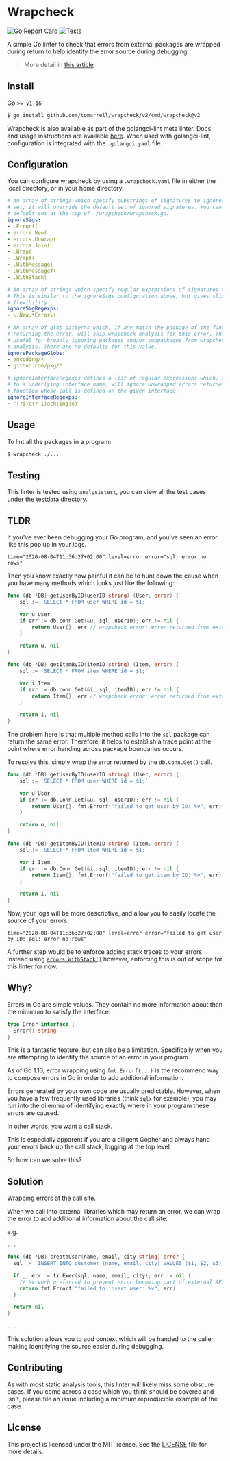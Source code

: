 # Wrapcheck

[![Go Report Card](https://goreportcard.com/badge/github.com/tomarrell/wrapcheck)](https://goreportcard.com/report/github.com/tomarrell/wrapcheck)
[![Tests](https://github.com/tomarrell/wrapcheck/actions/workflows/test.yaml/badge.svg)](https://github.com/tomarrell/wrapcheck/actions/workflows/test.yaml)

A simple Go linter to check that errors from external packages are wrapped
during return to help identify the error source during debugging.

> More detail in [this article](https://blog.tomarrell.com/post/introducing_wrapcheck_linter_for_go)

## Install

Go `>= v1.16`
```bash
$ go install github.com/tomarrell/wrapcheck/v2/cmd/wrapcheck@v2
```

Wrapcheck is also available as part of the golangci-lint meta linter. Docs and
usage instructions are available
[here](https://github.com/golangci/golangci-lint). When used with golangci-lint,
configuration is integrated with the `.golangci.yaml` file.

## Configuration

You can configure wrapcheck by using a `.wrapcheck.yaml` file in either the
local directory, or in your home directory.

```yaml
# An array of strings which specify substrings of signatures to ignore. If this
# set, it will override the default set of ignored signatures. You can find the
# default set at the top of ./wrapcheck/wrapcheck.go.
ignoreSigs:
- .Errorf(
- errors.New(
- errors.Unwrap(
- errors.Join(
- .Wrap(
- .Wrapf(
- .WithMessage(
- .WithMessagef(
- .WithStack(

# An array of strings which specify regular expressions of signatures to ignore.
# This is similar to the ignoreSigs configuration above, but gives slightly more
# flexibility.
ignoreSigRegexps:
- \.New.*Error\(

# An array of glob patterns which, if any match the package of the function
# returning the error, will skip wrapcheck analysis for this error. This is
# useful for broadly ignoring packages and/or subpackages from wrapcheck
# analysis. There are no defaults for this value.
ignorePackageGlobs:
- encoding/*
- github.com/pkg/*

# ignoreInterfaceRegexps defines a list of regular expressions which, if matched
# to a underlying interface name, will ignore unwrapped errors returned from a
# function whose call is defined on the given interface.
ignoreInterfaceRegexps:
- ^(?i)c(?-i)ach(ing|e)
```

## Usage

To lint all the packages in a program:

```bash
$ wrapcheck ./...
```

## Testing

This linter is tested using `analysistest`, you can view all the test cases
under the [testdata](./wrapcheck/testdata) directory.

## TLDR

If you've ever been debugging your Go program, and you've seen an error like
this pop up in your logs.

```log
time="2020-08-04T11:36:27+02:00" level=error error="sql: error no rows"
```

Then you know exactly how painful it can be to hunt down the cause when you have
many methods which looks just like the following:

```go
func (db *DB) getUserByID(userID string) (User, error) {
	sql := `SELECT * FROM user WHERE id = $1;`

	var u User
	if err := db.conn.Get(&u, sql, userID); err != nil {
		return User{}, err // wrapcheck error: error returned from external package is unwrapped
	}

	return u, nil
}

func (db *DB) getItemByID(itemID string) (Item, error) {
	sql := `SELECT * FROM item WHERE id = $1;`

	var i Item
	if err := db.conn.Get(&i, sql, itemID); err != nil {
		return Item{}, err // wrapcheck error: error returned from external package is unwrapped
	}

	return i, nil
}
```

The problem here is that multiple method calls into the `sql` package can return
the same error. Therefore, it helps to establish a trace point at the point
where error handing across package boundaries occurs.

To resolve this, simply wrap the error returned by the `db.Conn.Get()` call.

```go
func (db *DB) getUserByID(userID string) (User, error) {
	sql := `SELECT * FROM user WHERE id = $1;`

	var u User
	if err := db.Conn.Get(&u, sql, userID); err != nil {
		return User{}, fmt.Errorf("failed to get user by ID: %v", err) // No error!
	}

	return u, nil
}

func (db *DB) getItemByID(itemID string) (Item, error) {
	sql := `SELECT * FROM item WHERE id = $1;`

	var i Item
	if err := db.Conn.Get(&i, sql, itemID); err != nil {
		return Item{}, fmt.Errorf("failed to get item by ID: %v", err) // No error!
	}

	return i, nil
}
```

Now, your logs will be more descriptive, and allow you to easily locate the
source of your errors.

```log
time="2020-08-04T11:36:27+02:00" level=error error="failed to get user by ID: sql: error no rows"
```

A further step would be to enforce adding stack traces to your errors instead
using
[`errors.WithStack()`](https://pkg.go.dev/github.com/pkg/errors?tab=doc#WithStack)
however, enforcing this is out of scope for this linter for now.

## Why?

Errors in Go are simple values. They contain no more information about than the
minimum to satisfy the interface:

```go
type Error interface {
  Error() string
}
```

This is a fantastic feature, but can also be a limitation. Specifically when you
are attempting to identify the source of an error in your program.

As of Go 1.13, error wrapping using `fmt.Errorf(...)` is the recommend way to
compose errors in Go in order to add additional information.

Errors generated by your own code are usually predictable. However, when you
have a few frequently used libraries (think `sqlx` for example), you may run
into the dilemma of identifying exactly where in your program these errors are
caused.

In other words, you want a call stack.

This is especially apparent if you are a diligent Gopher and always hand your
errors back up the call stack, logging at the top level.

So how can we solve this?

## Solution

Wrapping errors at the call site.

When we call into external libraries which may return an error, we can wrap the
error to add additional information about the call site.

e.g.

```go
...

func (db *DB) createUser(name, email, city string) error {
  sql := `INSERT INTO customer (name, email, city) VALUES ($1, $2, $3);`

  if _, err := tx.Exec(sql, name, email, city); err != nil {
    // %v verb preferred to prevent error becoming part of external API
    return fmt.Errorf("failed to insert user: %v", err)
  }

  return nil
}

...
```

This solution allows you to add context which will be handed to the caller,
making identifying the source easier during debugging.

## Contributing

As with most static analysis tools, this linter will likely miss some obscure
cases. If you come across a case which you think should be covered and isn't,
please file an issue including a minimum reproducible example of the case.

## License

This project is licensed under the MIT license. See the [LICENSE](./LICENSE) file for more
details.

